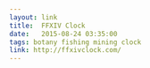 ```yaml
---
layout: link
title:  FFXIV Clock
date:   2015-08-24 03:35:00
tags: botany fishing mining clock
link: http://ffxivclock.com/
---
```

